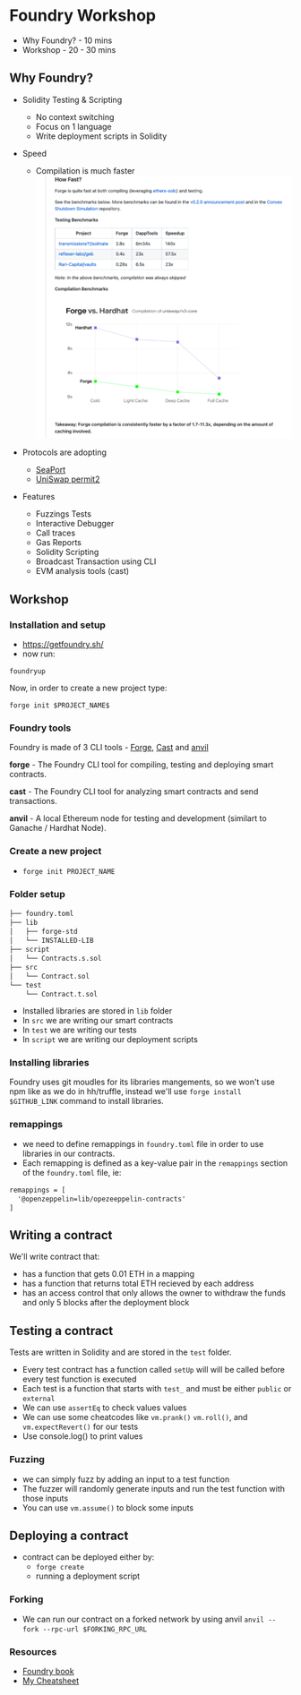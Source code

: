 # Foundry Workshop

- Why Foundry? - 10 mins
- Workshop - 20 - 30 mins

## Why Foundry?

- Solidity Testing & Scripting

  - No context switching
  - Focus on 1 language
  - Write deployment scripts in Solidity

- Speed

  - Compilation is much faster
    ![](images/fast.png)

- Protocols are adopting

  - [SeaPort]()
  - [UniSwap permit2]()

- Features
  - Fuzzings Tests
  - Interactive Debugger
  - Call traces
  - Gas Reports
  - Solidity Scripting
  - Broadcast Transaction using CLI
  - EVM analysis tools (cast)

## Workshop

### Installation and setup

- https://getfoundry.sh/
- now run:

```
foundryup
```

Now, in order to create a new project type:

```
forge init $PROJECT_NAME$
```

### Foundry tools

Foundry is made of 3 CLI tools - [Forge](https://book.getfoundry.sh/forge/), [Cast](https://book.getfoundry.sh/cast/) and [anvil](https://book.getfoundry.sh/anvil/)

<b>forge</b> - The Foundry CLI tool for compiling, testing and deploying smart contracts.

<b>cast</b> - The Foundry CLI tool for analyzing smart contracts and send transactions.

<b>anvil</b> - A local Ethereum node for testing and development (similart to Ganache / Hardhat Node).

### Create a new project

- ```
  forge init PROJECT_NAME
  ```

### Folder setup

```
├── foundry.toml
├── lib
│   ├── forge-std
│   └── INSTALLED-LIB
├── script
│   └── Contracts.s.sol
├── src
│   └── Contract.sol
└── test
    └── Contract.t.sol
```

- Installed libraries are stored in `lib` folder
- In `src` we are writing our smart contracts
- In `test` we are writing our tests
- In `script` we are writing our deployment scripts

### Installing libraries

Foundry uses git moudles for its libraries mangements, so we won't use npm like as we do in hh/truffle, instead we'll use `forge install $GITHUB_LINK` command to install libraries.

### remappings

- we need to define remappings in `foundry.toml` file in order to use libraries in our contracts.
- Each remapping is defined as a key-value pair in the `remappings` section of the `foundry.toml` file, ie:

```
remappings = [
  '@openzeppelin=lib/opezeeppelin-contracts'
]
```

## Writing a contract

We'll write contract that:

- has a function that gets 0.01 ETH in a mapping
- has a function that returns total ETH recieved by each address
- has an access control that only allows the owner to withdraw the funds and only 5 blocks after the deployment block

## Testing a contract

Tests are written in Solidity and are stored in the `test` folder.

- Every test contract has a function called `setUp` will will be called before every test function is executed
- Each test is a function that starts with `test_` and must be either `public` or `external`
- We can use `assertEq` to check values values
- We can use some cheatcodes like `vm.prank()` `vm.roll()`, and `vm.expectRevert()` for our tests
- Use console.log() to print values

### Fuzzing

- we can simply fuzz by adding an input to a test function
- The fuzzer will randomly generate inputs and run the test function with those inputs
- You can use `vm.assume()` to block some inputs

## Deploying a contract

- contract can be deployed either by:
  - `forge create`
  - running a deployment script

### Forking

- We can run our contract on a forked network by using anvil
  `anvil --fork --rpc-url $FORKING_RPC_URL`

### Resources

- [Foundry book](https://book.getfoundry.sh/)
- [My Cheatsheet](https://github.com/ZenGo-X/foundry-cheatsheet)

